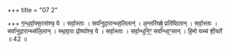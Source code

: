 +++
title = "07 2"

+++
ग॒न्ध॒र्वा॒फ्स॒रस॑श्च॒ ये । सर्वा॒स्ताः । सर्वा॑नुदा॒रान्थ्स॒लिलान्॑ । अ॒न्तरि॑ख्षे॒ प्रति॑ष्ठितान् । सर्वा॒स्ताः ।  सर्वा॑नुदा॒रान्थ्स॑लि॒लान् । स्था॒व॒राः प्रो॒ष्या᳚श्च॒ ये । सर्वा॒स्ताः । सर्वा॒न्धुनि॒ꣳ॒ सर्वा᳚न्ध्व॒ꣳ॒सान् । हि॒मो यच्च॑ शी॒यते᳚ ॥ 42 ॥

